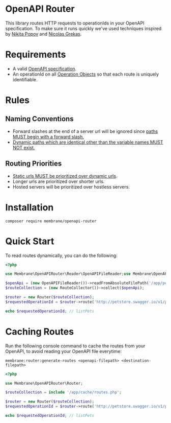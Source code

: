 # OpenAPI Router

This library routes HTTP requests to operationIds in your OpenAPI specification.
To make sure it runs quickly we've used techniques inspired
by [Nikita Popov](https://www.npopov.com/2014/02/18/Fast-request-routing-using-regular-expressions.html)
and [Nicolas Grekas](https://nicolas-grekas.medium.com/making-symfonys-router-77-7x-faster-1-2-958e3754f0e1).

# Requirements

- A valid [OpenAPI specification](https://github.com/OAI/OpenAPI-Specification#readme).
- An operationId on all [Operation Objects](https://spec.openapis.org/oas/v3.1.0#operation-object) so that each route is uniquely identifiable.

# Rules

## Naming Conventions

- Forward slashes at the end of a server url will be ignored since [paths MUST begin with a forward slash.](https://spec.openapis.org/oas/v3.1.0#paths-object)
- [Dynamic paths which are identical other than the variable names MUST NOT exist.](https://spec.openapis.org/oas/v3.1.0#paths-object)

## Routing Priorities

- [Static urls MUST be prioritized over dynamic urls](https://spec.openapis.org/oas/v3.1.0#paths-object).
- Longer urls are prioritized over shorter urls.
- Hosted servers will be prioritized over hostless servers.

# Installation

```text
composer require membrane/openapi-router
```

# Quick Start

To read routes dynamically, you can do the following:

```php
<?php

use Membrane\OpenAPIRouter\Reader\OpenAPIFileReader;use Membrane\OpenAPIRouter\RouteCollector;use Membrane\OpenAPIRouter\Router;

$openApi = (new OpenAPIFileReader())->readFromAbsoluteFilePath('/app/petstore.yaml');
$routeCollection = (new RouteCollector())->collect($openApi);

$router = new Router($routeCollection);
$requestedOperationId = $router->route('http://petstore.swagger.io/v1/pets', 'get');

echo $requestedOperationId; // listPets
```

# Caching Routes

Run the following console command to cache the routes from your OpenAPI, to avoid reading your OpenAPI file everytime:

```text
membrane:router:generate-routes <openapi-filepath> <destination-filepath>
```

```php
<?php

use Membrane\OpenAPIRouter\Router;

$routeCollection = include '/app/cache/routes.php';

$router = new Router($routeCollection);
$requestedOperationId = $router->route('http://petstore.swagger.io/v1/pets', 'get');

echo $requestedOperationId; // listPets
```
